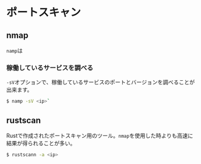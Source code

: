 # ポートスキャン

## nmap

`namp`は

### 稼働しているサービスを調べる

`-sV`オプションで、稼働しているサービスのポートとバージョンを調べることが出来ます。

```sh
$ namp -sV <ip>`
```

## rustscan

Rustで作成されたポートスキャン用のツール。`nmap`を使用した時よりも高速に結果が得られることが多い。

```sh
$ rustscann -a <ip>
```